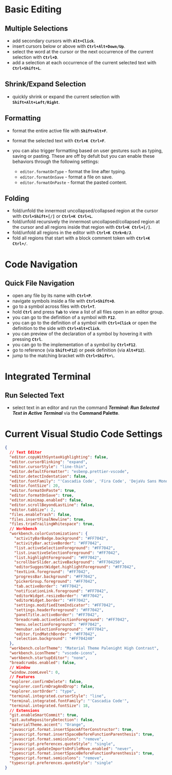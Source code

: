 ﻿# Basic Editing

## Multiple Selections

- add secondary cursors with **`Alt+Click`**.
- insert cursors below or above with **`Ctrl+Alt+Down/Up`**.
- select the word at the cursor or the next occurrence of the current selection with **`Ctrl+D`**.
- add a selection at each occurrence of the current selected text with **`Ctrl+Shift+L`**.

## Shrink/Expand Selection

- quickly shrink or expand the current selection with **`Shift+Alt+Left/Right`**.

## Formatting

- format the entire active file with **`Shift+Alt+F`**.
- format the selected text with **`Ctrl+K Ctrl+F`**.
- you can also trigger formatting based on user gestures such as typing, saving or pasting. These are off by defult but you can enable these behaviors through the following settings:

  - `editor.formatOnType` - format the line after typing.
  - `editor.formatOnSave` - format a file on save.
  - `editor.formatOnPaste` - format the pasted content.

## Folding

- fold/unfold the innermost uncollapsed/collapsed region at the cursor with **`Ctrl+Shift+[/]`** or **`Ctrl+K Ctrl+L`**.
- fold/unfold recursively the innermost uncollapsed/collapsed region at the cursor and all regions inside that region with **`Ctrl+K Ctrl+[/]`**.
- fold/unfold all regions in the editor with **`Ctrl+K Ctrk+0/J`**.
- fold all regions that start with a block comment token with **`Ctrl+K Ctrl+/`**.

# Code Navigation

## Quick File Navigation

- open any file by its name with **`Ctrl+P`**.
- navigate symbols inside a file with **`Ctrl+Shift+O`**.
- go to a symbol across files with **`Ctrl+T`**.
- hold **`Ctrl`** and press **`Tab`** to view a list of all files open in an editor group.
- you can go to the definition of a symbol with **`F12`**.
- you can go to the definition of a symbol with **`Ctrl+Click`** or open the definition to the side with **`Ctrl+Alt+Click`**.
- you can preview of the declaration of a symbol by hovering it with pressing **`Ctrl`**.
- you can go to the implementation of a symbol by **`Ctrl+F12`**.
- go to reference (via **`Shift+F12`**) or peek definition (via **`Alt+F12`**).
- jump to the matching bracket with **`Ctrl+Shift+\`**.

# Integrated Terminal

## Run Selected Text

- select text in an editor and run the command **_Terminal: Run Selected Text in Active Terminal_** via the **Command Palette**.

# **Current Visual Studio Code Settings**

```json
{
  // Text Editor
  "editor.copyWithSyntaxHighlighting": false,
  "editor.cursorBlinking": "expand",
  "editor.cursorStyle": "line-thin",
  "editor.defaultFormatter": "esbenp.prettier-vscode",
  "editor.detectIndentation": false,
  "editor.fontFamily": "'Cascadia Code', 'Fira Code', 'DejaVu Sans Mono', Consolas",
  "editor.fontSize": 20,
  "editor.formatOnPaste": true,
  "editor.formatOnSave": true,
  "editor.minimap.enabled": false,
  "editor.scrollBeyondLastLine": false,
  "editor.tabSize": 2,
  "files.enableTrash": false,
  "files.insertFinalNewline": true,
  "files.trimTrailingWhitespace": true,
  // Workbench
  "workbench.colorCustomizations": {
    "activityBarBadge.background": "#FF7042",
    "activityBar.activeBorder": "#FF7042",
    "list.activeSelectionForeground": "#FF7042",
    "list.inactiveSelectionForeground": "#FF7042",
    "list.highlightForeground": "#FF7042",
    "scrollbarSlider.activeBackground": "#FF704250",
    "editorSuggestWidget.highlightForeground": "#FF7042",
    "textLink.foreground": "#FF7042",
    "progressBar.background": "#FF7042",
    "pickerGroup.foreground": "#FF7042",
    "tab.activeBorder": "#FF7042",
    "notificationLink.foreground": "#FF7042",
    "editorWidget.resizeBorder": "#FF7042",
    "editorWidget.border": "#FF7042",
    "settings.modifiedItemIndicator": "#FF7042",
    "settings.headerForeground": "#FF7042",
    "panelTitle.activeBorder": "#FF7042",
    "breadcrumb.activeSelectionForeground": "#FF7042",
    "menu.selectionForeground": "#FF7042",
    "menubar.selectionForeground": "#FF7042",
    "editor.findMatchBorder": "#FF7042",
    "selection.background": "#FF704240"
  },
  "workbench.colorTheme": "Material Theme Palenight High Contrast",
  "workbench.iconTheme": "vscode-icons",
  "workbench.startupEditor": "none",
  "breadcrumbs.enabled": false,
  // Window
  "window.zoomLevel": 0,
  // Features
  "explorer.confirmDelete": false,
  "explorer.confirmDragAndDrop": false,
  "explorer.sortOrder": "type",
  "terminal.integrated.cursorStyle": "line",
  "terminal.integrated.fontFamily": "'Cascadia Code'",
  "terminal.integrated.fontSize": 18,
  // Extensions
  "git.enableSmartCommit": true,
  "git.autoRepositoryDetection": false,
  "materialTheme.accent": "Orange",
  "javascript.format.insertSpaceAfterConstructor": true,
  "javascript.format.insertSpaceBeforeFunctionParenthesis": true,
  "javascript.format.semicolons": "remove",
  "javascript.preferences.quoteStyle": "single",
  "javascript.updateImportsOnFileMove.enabled": "never",
  "typescript.format.insertSpaceBeforeFunctionParenthesis": true,
  "typescript.format.semicolons": "remove",
  "typescript.preferences.quoteStyle": "single"
}
```
